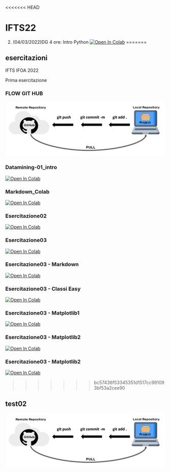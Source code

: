 <<<<<<< HEAD
# IFTS22

2. (04/03/2022)DG 4 ore: Intro Python [![Open In Colab](https://colab.research.google.com/assets/colab-badge.svg)](https://colab.research.google.com/github/Frenz86/IFTS22/blob/main/Esercitazione02/011_intro.ipynb)
=======
## esercitazioni
IFTS IFOA 2022

Prima esercitazione

### FLOW GIT HUB
![alt text](img/git_flow.jpg "Optional title")

### Datamining-01_intro
[![Open In Colab](https://colab.research.google.com/assets/colab-badge.svg)](https://colab.research.google.com/github/PaoloGrande/esercitazioni/blob/main/Datamining-01_intro.ipynb)

### Markdown_Colab
[![Open In Colab](https://colab.research.google.com/assets/colab-badge.svg)](https://colab.research.google.com/github/PaoloGrande/esercitazioni/blob/main/Markdown_Colab.ipynb)

### Esercitazione02
[![Open In Colab](https://colab.research.google.com/assets/colab-badge.svg)](https://colab.research.google.com/github/PaoloGrande/esercitazioni/blob/main/Esercitazione02/011_intro.ipynb)

### Esercitazione03
[![Open In Colab](https://colab.research.google.com/assets/colab-badge.svg)](https://colab.research.google.com/github/PaoloGrande/esercitazioni/blob/main/Esercitazione03)

### Esercitazione03 - Markdown
[![Open In Colab](https://colab.research.google.com/assets/colab-badge.svg)](https://colab.research.google.com/github/PaoloGrande/esercitazioni/blob/main/Esercitazione03/012_Markdown_Colab.ipynb)

### Esercitazione03 - Classi Easy
[![Open In Colab](https://colab.research.google.com/assets/colab-badge.svg)](https://colab.research.google.com/github/PaoloGrande/esercitazioni/blob/main/Esercitazione03/013_Classi_easy.ipynb)

### Esercitazione03 - Matplotlib1
[![Open In Colab](https://colab.research.google.com/assets/colab-badge.svg)](https://colab.research.google.com/github/PaoloGrande/esercitazioni/blob/main/Esercitazione03/014_Matplotlib.ipynb)

### Esercitazione03 - Matplotlib2
[![Open In Colab](https://colab.research.google.com/assets/colab-badge.svg)](https://colab.research.google.com/github/PaoloGrande/esercitazioni/blob/main/Esercitazione03015_Matplotlib.ipynb)

### Esercitazione03 - Matplotlib2
[![Open In Colab](https://colab.research.google.com/assets/colab-badge.svg)](https://colab.research.google.com/github/PaoloGrande/esercitazioni/blob/main/Esercitazione03015_Matplotlib.ipynb)



>>>>>>> bc57436f53345351d1517cc991093bf53a2cee90

## test02
![alt text](img/git_flow.jpg "Optional title")
